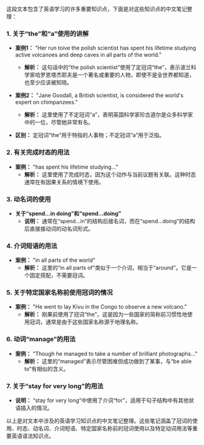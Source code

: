 这段文本包含了英语学习的许多重要知识点，下面是对这些知识点的中文笔记整理：

### 1. **关于“the”和“a”使用的讲解**
- **案例1：** "Her run toive the polish scientist has spent his lifetime studying active volcanoes and deep caves in all parts of the world."
  - **解析：** 这句话中的“the polish scientist”使用了定冠词“the”，表示波兰科学家哈罗恩塔杰耶夫是一个著名或重要的人物，即使不是全世界都知道，也至少应该被知晓。

- **案例2：** "Jane Goodall, a British scientist, is considered the world's expert on chimpanzees."
  - **解析：** 这里使用了不定冠词“a”，表明英国科学家珍古道尔是众多科学家中的一位，尽管她非常有名。

- **区别：** 定冠词“the”用于特指的人事物；不定冠词“a”用于泛指。

### 2. **有关完成时态的用法**
- **案例：** "has spent his lifetime studying..."
  - **解析：** 这里使用了完成时态，因为这个动作与当前议题有关联。这种时态通常在有因果关系的情境下使用。

### 3. **动名词的使用**
- **关于“spend...in doing”和“spend...doing”**
  - **说明：** 通常在“spend...in”的结构后接名词，而在“spend...doing”的结构后直接接动词的动名词形式。

### 4. **介词短语的用法**
- **案例：** "in all parts of the world"
  - **解析：** 这里的“in all parts of”类似于一个介词，相当于“around”。它是一个固定搭配，不需要冠词。

### 5. **关于特定国家名称前使用冠词的情况**
- **案例：** "He went to lay Kivu in the Congo to observe a new volcano."
  - **解析：** 刚果前使用了冠词“the”，这是因为一些国家的简称前习惯性地使用冠词，通常是由于这些国家名称源于地理名称。

### 6. **动词“manage”的用法**
- **案例：** "Though he managed to take a number of brilliant photographs..."
  - **解析：** 这里的“managed”表示尽管困难但成功做到了某事，与“be able to”有相似的含义。

### 7. **关于“stay for very long”的用法**
- **说明：** “stay for very long”中使用了介词“for”，适用于句子结构中有其他状语插入的情况。

以上是对文本中涉及的英语学习知识点的中文笔记整理。这些笔记涵盖了冠词的使用、时态、动名词、介词短语、特定国家名称前的冠词使用以及特定动词用法等重要英语语法知识点。